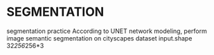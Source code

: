 # SEGMENTATION
segmentation practice
According to UNET network modeling, perform image semantic segmentation on cityscapes dataset
input.shape 32*256*256*3
